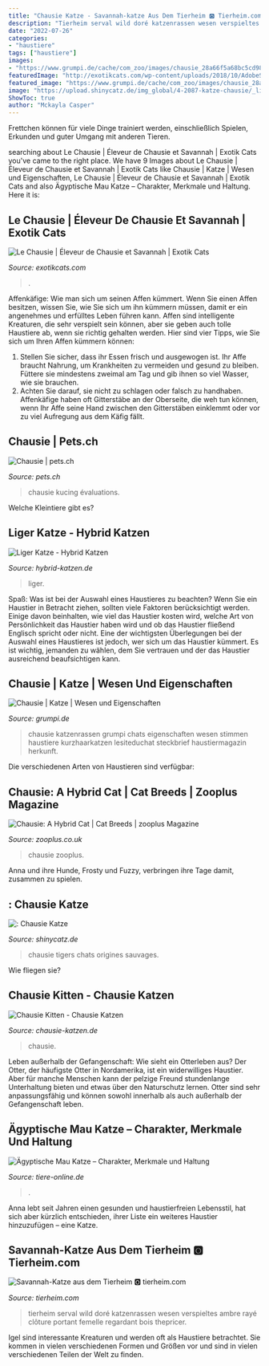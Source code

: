 ```yaml
---
title: "Chausie Katze - Savannah-katze Aus Dem Tierheim 🅾️ Tierheim.com"
description: "Tierheim serval wild doré katzenrassen wesen verspieltes ambre rayé clôture portant femelle regardant bois thepricer"
date: "2022-07-26"
categories:
- "haustiere"
tags: ["haustiere"]
images:
- "https://www.grumpi.de/cache/com_zoo/images/chausie_28a66f5a68bc5cd9864c3f8d6e80644b.jpg"
featuredImage: "http://exotikcats.com/wp-content/uploads/2018/10/AdobeStock_168790061.jpeg"
featured_image: "https://www.grumpi.de/cache/com_zoo/images/chausie_28a66f5a68bc5cd9864c3f8d6e80644b.jpg"
image: "https://upload.shinycatz.de/img_global/4-2087-katze-chausie/_light-373012--.jpg"
ShowToc: true
author: "Mckayla Casper"
---
```



Frettchen können für viele Dinge trainiert werden, einschließlich Spielen, Erkunden und guter Umgang mit anderen Tieren.

	

		
searching about Le Chausie | Éleveur de Chausie et Savannah | Exotik Cats you've came to the right place. We have 9 Images about Le Chausie | Éleveur de Chausie et Savannah | Exotik Cats like Chausie | Katze | Wesen und Eigenschaften, Le Chausie | Éleveur de Chausie et Savannah | Exotik Cats and also Ägyptische Mau Katze – Charakter, Merkmale und Haltung. Here it is:
		
    
## Le Chausie | Éleveur De Chausie Et Savannah | Exotik Cats

<img loading=lazy src="http://exotikcats.com/wp-content/uploads/2018/10/AdobeStock_168790061.jpeg" onerror="this.onerror=null;this.src='https://tse3.mm.bing.net/th?id=OIP.w3tcQkefl2NyXLlnr4KbigHaE7&amp;pid=15.1';" alt="Le Chausie | Éleveur de Chausie et Savannah | Exotik Cats">

_Source: exotikcats.com_

>. 

	

Affenkäfige: Wie man sich um seinen Affen kümmert.
Wenn Sie einen Affen besitzen, wissen Sie, wie Sie sich um ihn kümmern müssen, damit er ein angenehmes und erfülltes Leben führen kann. Affen sind intelligente Kreaturen, die sehr verspielt sein können, aber sie geben auch tolle Haustiere ab, wenn sie richtig gehalten werden. Hier sind vier Tipps, wie Sie sich um Ihren Affen kümmern können:
1. Stellen Sie sicher, dass ihr Essen frisch und ausgewogen ist. Ihr Affe braucht Nahrung, um Krankheiten zu vermeiden und gesund zu bleiben. Füttere sie mindestens zweimal am Tag und gib ihnen so viel Wasser, wie sie brauchen.
2. Achten Sie darauf, sie nicht zu schlagen oder falsch zu handhaben. Affenkäfige haben oft Gitterstäbe an der Oberseite, die weh tun können, wenn Ihr Affe seine Hand zwischen den Gitterstäben einklemmt oder vor zu viel Aufregung aus dem Käfig fällt.

    
## Chausie | Pets.ch

<img loading=lazy src="https://www.pets.ch/race/image/1200" onerror="this.onerror=null;this.src='https://tse3.mm.bing.net/th?id=OIP.QuUNIjgWwqov9YJMDcnpZwHaE9&amp;pid=15.1';" alt="Chausie | pets.ch">

_Source: pets.ch_

>chausie kucing évaluations. 

	

Welche Kleintiere gibt es?

    
## Liger Katze - Hybrid Katzen

<img loading=lazy src="https://www.hybrid-katzen.de/wp-content/uploads/2019/07/liger.jpg" onerror="this.onerror=null;this.src='https://tse1.mm.bing.net/th?id=OIP.GAK-UEdWUnGngsnL2AzKlgHaFa&amp;pid=15.1';" alt="Liger Katze - Hybrid Katzen">

_Source: hybrid-katzen.de_

>liger. 

	

Spaß: Was ist bei der Auswahl eines Haustieres zu beachten?
Wenn Sie ein Haustier in Betracht ziehen, sollten viele Faktoren berücksichtigt werden. Einige davon beinhalten, wie viel das Haustier kosten wird, welche Art von Persönlichkeit das Haustier haben wird und ob das Haustier fließend Englisch spricht oder nicht. Eine der wichtigsten Überlegungen bei der Auswahl eines Haustieres ist jedoch, wer sich um das Haustier kümmert. Es ist wichtig, jemanden zu wählen, dem Sie vertrauen und der das Haustier ausreichend beaufsichtigen kann.

    
## Chausie | Katze | Wesen Und Eigenschaften

<img loading=lazy src="https://www.grumpi.de/cache/com_zoo/images/chausie_28a66f5a68bc5cd9864c3f8d6e80644b.jpg" onerror="this.onerror=null;this.src='https://tse1.mm.bing.net/th?id=OIP.QvjvdqiqkCqNhhduOorvZwHaKG&amp;pid=15.1';" alt="Chausie | Katze | Wesen und Eigenschaften">

_Source: grumpi.de_

>chausie katzenrassen grumpi chats eigenschaften wesen stimmen haustiere kurzhaarkatzen lesiteduchat steckbrief haustiermagazin herkunft. 

	

Die verschiedenen Arten von Haustieren sind verfügbar:

    
## Chausie: A Hybrid Cat | Cat Breeds | Zooplus Magazine

<img loading=lazy src="https://www.zooplus.co.uk/magazine/wp-content/uploads/2021/07/Chausie-Cat-2048x1365.jpeg" onerror="this.onerror=null;this.src='https://tse3.mm.bing.net/th?id=OIP.XUciPv4o0vtqocUh4Aw6fgHaE7&amp;pid=15.1';" alt="Chausie: A Hybrid Cat | Cat Breeds | zooplus Magazine">

_Source: zooplus.co.uk_

>chausie zooplus. 

	

Anna und ihre Hunde, Frosty und Fuzzy, verbringen ihre Tage damit, zusammen zu spielen.

    
## : Chausie Katze

<img loading=lazy src="https://upload.shinycatz.de/img_global/4-2087-katze-chausie/_light-373012--.jpg" onerror="this.onerror=null;this.src='https://tse1.mm.bing.net/th?id=OIP.X3r7gUFbdT5YF4jdI48xuwHaE7&amp;pid=15.1';" alt=": Chausie Katze">

_Source: shinycatz.de_

>chausie tigers chats origines sauvages. 

	

Wie fliegen sie?

    
## Chausie Kitten - Chausie Katzen

<img loading=lazy src="https://www.chausie-katzen.de/wp-content/uploads/2021/05/header-1024x614.jpg" onerror="this.onerror=null;this.src='https://tse1.mm.bing.net/th?id=OIP.cr6oXGcE2Iigfp6IpHgIVAHaEc&amp;pid=15.1';" alt="Chausie Kitten - Chausie Katzen">

_Source: chausie-katzen.de_

>chausie. 

	

Leben außerhalb der Gefangenschaft: Wie sieht ein Otterleben aus?
Der Otter, der häufigste Otter in Nordamerika, ist ein widerwilliges Haustier. Aber für manche Menschen kann der pelzige Freund stundenlange Unterhaltung bieten und etwas über den Naturschutz lernen. Otter sind sehr anpassungsfähig und können sowohl innerhalb als auch außerhalb der Gefangenschaft leben.

    
## Ägyptische Mau Katze – Charakter, Merkmale Und Haltung

<img loading=lazy src="https://www.tiere-online.de/wp-content/uploads/2018/01/Ojos-Azules-768x512.jpg" onerror="this.onerror=null;this.src='https://tse4.mm.bing.net/th?id=OIP.Xpe3PkNGf-Mnl5l8N-tVywHaE8&amp;pid=15.1';" alt="Ägyptische Mau Katze – Charakter, Merkmale und Haltung">

_Source: tiere-online.de_

>. 

	

Anna lebt seit Jahren einen gesunden und haustierfreien Lebensstil, hat sich aber kürzlich entschieden, ihrer Liste ein weiteres Haustier hinzuzufügen – eine Katze.

    
## Savannah-Katze Aus Dem Tierheim 🅾️ Tierheim.com

<img loading=lazy src="https://www.tierheim.com/wp-content/uploads/2021/02/Savannah-Katze.jpg" onerror="this.onerror=null;this.src='https://tse2.mm.bing.net/th?id=OIP.zozHDuXI7g7zxENTt3RW7QHaET&amp;pid=15.1';" alt="Savannah-Katze aus dem Tierheim 🅾️ tierheim.com">

_Source: tierheim.com_

>tierheim serval wild doré katzenrassen wesen verspieltes ambre rayé clôture portant femelle regardant bois thepricer. 

	

Igel sind interessante Kreaturen und werden oft als Haustiere betrachtet. Sie kommen in vielen verschiedenen Formen und Größen vor und sind in vielen verschiedenen Teilen der Welt zu finden.

